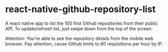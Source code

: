 # react-native-github-repository-list
A react native app to list the 100 first Github repositories from their public API. To update/refresh list, just swipe down from the top of the screen.

Attention: You're able to see the repository details from the mobile web browser. Pay attention, cause Github limits to 60 requisitions per hour by IP.
